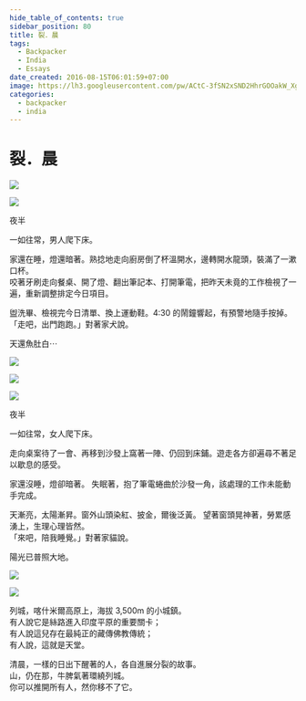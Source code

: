 ```yaml
---
hide_table_of_contents: true
sidebar_position: 80
title: 裂．晨
tags:
  - Backpacker
  - India
  - Essays
date_created: 2016-08-15T06:01:59+07:00
image: https://lh3.googleusercontent.com/pw/ACtC-3fSN2xSND2HhrGOOakW_XgxPA915k4mofH4Z_L5bFmAMr_NXkNleDSscOtzlPhj7KmhUVp_RmercMpI-_L5Phr8LsgtFRbgs2j6iTJmD8e4KB2HYdxz8EPEk4FJ5cBSEYK2qujnr469pcsl2xoeslX7Bw=w800-h450-no?authuser=0
categories:
  - backpacker
  - india
---
```


裂．晨
======

![](https://lh3.googleusercontent.com/pw/ACtC-3c9iPNEdgnJod6N-we19XbmNEeYjeBAS1TnDxp05eB_5mxOa-AFr8TBmVhRe08_s1JjbKjfpsuObe_zY6AooYdP8LzpnAs0O9iZO1qpjh7ZphQltx84G6BzRLo6DgApxWrdw_0nFcaQAP_G0gSn16O9IA)

![](https://lh3.googleusercontent.com/pw/ACtC-3csHeyJR-O4_IsCAfK_FiubUQu4TzZsucZSVMdoyAflZ6GOFW6rsCPz2-lkJBX7h2lvgE4SKqejfIG-KDQ6Mvh5X3d45mbm71AZQDL60--8H2eV5BhiJlFVOM0vXWH0l3xljmktIVirDf2WZIrE5yh6FA)


夜半

一如往常，男人爬下床。

家還在睡，燈還暗著。熟捻地走向廚房倒了杯溫開水，邊轉開水龍頭，裝滿了一漱口杯。  
咬著牙刷走向餐桌、開了燈、翻出筆記本、打開筆電，把昨天未竟的工作檢視了一遍，重新調整排定今日項目。

盥洗畢、檢視完今日清單、換上運動鞋。4:30 的鬧鐘響起，有預警地隨手按掉。  
「走吧，出門跑跑。」對著家犬說。

天還魚肚白⋯


![](https://lh3.googleusercontent.com/pw/ACtC-3ebDbsUm4qkJHlEHVk1E9iGWv2WtLssk0HbYG1GsAqR8nMQz4lHOgrl7zD_099U50zs23n-DA6tTEKN7te-2ayrI5cN-ZDpug31g5oUydhxcXSBFN19JhDQY7AqKCnROMMngcWVG6XfCD00jXeWNFMimg)

![](https://lh3.googleusercontent.com/pw/ACtC-3datyTPAWgoeesuPTvTj3h7Hl294UY_jc1yG5pkICJw74AY2MdF7W29Mez9G3nVYiQX8jkqJ1cg1LlLknm2K9g8MPUh6zKgYrLFbgC7jBYl0xL_2YqiXMD7WyzsADlOQUEyhIF0nbEvxfkaW19m65FneQ)

![](https://lh3.googleusercontent.com/pw/ACtC-3fXUVEKZmL4ihVZFp11kkvoBVAvoSteMBsJU396ilyKaS7zHs5BPVvXjAHmEPU0r2xRuvIMrGjttTkuap6OJ1qEywTcKZUYUEfjtX_REN7bRQU3ZlsPbH_JB9Ys9vQ5I9LLzhcAn1lkTrpD9WhdHsB_JQ)


夜半

一如往常，女人爬下床。

走向桌案待了一會、再移到沙發上窩著一陣、仍回到床鋪。遊走各方卻遍尋不著足以歇息的感受。

家還沒睡，燈卻暗著。
失眠著，抱了筆電蜷曲於沙發一角，該處理的工作未能動手完成。

天漸亮，太陽漸昇。窗外山頭染紅、披金，爾後泛黃。
望著窗頭晃神著，勞累感湧上，生理心理皆然。  
「來吧，陪我睡覺。」對著家貓說。

陽光已普照大地。


![](https://lh3.googleusercontent.com/pw/ACtC-3c5zU0R0jK08IAnVY_YKPNFlatyfeeAGwwQl_GhCz7_nKSNLYBRciOhDMLWwjNex585S-loKyWkLHxTnLtmt-wuORGRM1xS5BrTqeMnWM-LzseoWSco6NgntkZQT6JDgz-3oh6xt34K_63y5BHCmnhbaw)

![](https://lh3.googleusercontent.com/pw/ACtC-3fXkL9wY1104HGr6wGCPzJSA1BDq4mMDV2tpX_IQZwQQsvnyegHBuEh-kMdPJ3hU7CkugfjqZYV3qYErUsZd1UVefRjKe02h8bmExB1snKTecmMvZVDXQjGZGiO8a4XefyBbgR95OB-Coti8HC5ze4R_Q)


列城，喀什米爾高原上，海拔 3,500m 的小城鎮。  
有人說它是絲路進入印度平原的重要關卡；  
有人說這兒存在最純正的藏傳佛教傳統；  
有人說，這就是天堂。

清晨，一樣的日出下醒著的人，各自進展分裂的故事。  
山，仍在那，牛脾氣著環繞列城。  
你可以推開所有人，然你移不了它。
